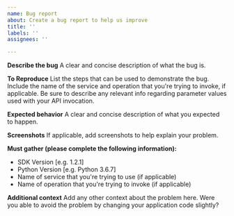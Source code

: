 ```yaml
---
name: Bug report
about: Create a bug report to help us improve
title: ''
labels: ''
assignees: ''

---
```


**Describe the bug**
A clear and concise description of what the bug is.

**To Reproduce**
List the steps that can be used to demonstrate the bug.  Include the name of the service and operation that you're trying to invoke, if applicable.  Be sure to describe any relevant info regarding parameter values used with your API invocation.

**Expected behavior**
A clear and concise description of what you expected to happen.

**Screenshots**
If applicable, add screenshots to help explain your problem.

**Must gather (please complete the following information):**
 - SDK Version [e.g. 1.2.1]
 - Python Version [e.g. Python 3.6.7]
 - Name of service that you're trying to use (if applicable)
 - Name of operation that you're trying to invoke (if applicable)

**Additional context**
Add any other context about the problem here.
Were you able to avoid the problem by changing your application code slightly?
